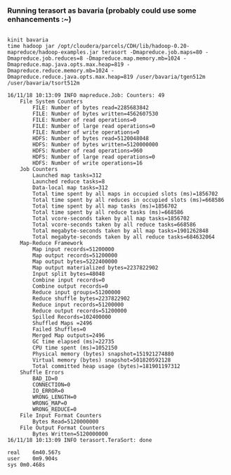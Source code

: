 ### Running terasort as bavaria (probably could use some enhancements :~)
<pre><code>
kinit bavaria
time hadoop jar /opt/cloudera/parcels/CDH/lib/hadoop-0.20-mapreduce/hadoop-examples.jar terasort -Dmapreduce.job.maps=80 -Dmapreduce.job.reduces=8 -Dmapreduce.map.memory.mb=1024 -Dmapreduce.map.java.opts.max.heap=819 -Dmapreduce.reduce.memory.mb=1024 -Dmapreduce.reduce.java.opts.max.heap=819 /user/bavaria/tgen512m /user/bavaria/tsort512m

16/11/18 10:13:09 INFO mapreduce.Job: Counters: 49
	File System Counters
		FILE: Number of bytes read=2285683842
		FILE: Number of bytes written=4562607530
		FILE: Number of read operations=0
		FILE: Number of large read operations=0
		FILE: Number of write operations=0
		HDFS: Number of bytes read=5120048048
		HDFS: Number of bytes written=5120000000
		HDFS: Number of read operations=960
		HDFS: Number of large read operations=0
		HDFS: Number of write operations=16
	Job Counters 
		Launched map tasks=312
		Launched reduce tasks=8
		Data-local map tasks=312
		Total time spent by all maps in occupied slots (ms)=1856702
		Total time spent by all reduces in occupied slots (ms)=668586
		Total time spent by all map tasks (ms)=1856702
		Total time spent by all reduce tasks (ms)=668586
		Total vcore-seconds taken by all map tasks=1856702
		Total vcore-seconds taken by all reduce tasks=668586
		Total megabyte-seconds taken by all map tasks=1901262848
		Total megabyte-seconds taken by all reduce tasks=684632064
	Map-Reduce Framework
		Map input records=51200000
		Map output records=51200000
		Map output bytes=5222400000
		Map output materialized bytes=2237822902
		Input split bytes=48048
		Combine input records=0
		Combine output records=0
		Reduce input groups=51200000
		Reduce shuffle bytes=2237822902
		Reduce input records=51200000
		Reduce output records=51200000
		Spilled Records=102400000
		Shuffled Maps =2496
		Failed Shuffles=0
		Merged Map outputs=2496
		GC time elapsed (ms)=22735
		CPU time spent (ms)=1052150
		Physical memory (bytes) snapshot=151921274880
		Virtual memory (bytes) snapshot=501820592128
		Total committed heap usage (bytes)=181901197312
	Shuffle Errors
		BAD_ID=0
		CONNECTION=0
		IO_ERROR=0
		WRONG_LENGTH=0
		WRONG_MAP=0
		WRONG_REDUCE=0
	File Input Format Counters 
		Bytes Read=5120000000
	File Output Format Counters 
		Bytes Written=5120000000
16/11/18 10:13:09 INFO terasort.TeraSort: done

real	6m40.567s
user	0m9.904s
sys	0m0.468s

</code></pre>